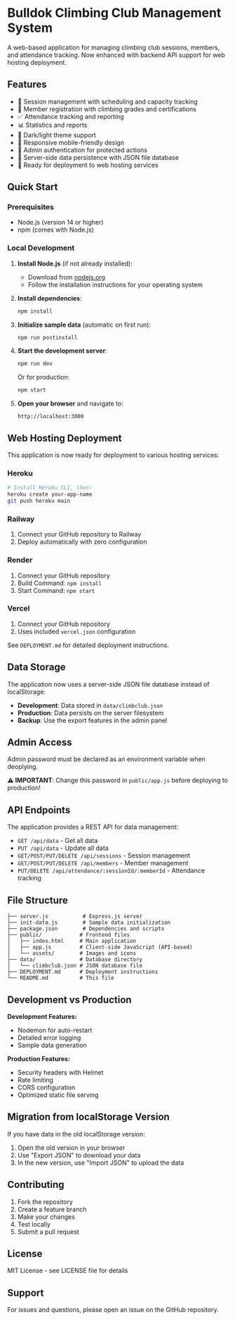  # Bulldok Climbing Club Management System

A web-based application for managing climbing club sessions, members, and attendance tracking. Now enhanced with backend API support for web hosting deployment.

## Features

- 📅 Session management with scheduling and capacity tracking
- 👥 Member registration with climbing grades and certifications
- ✅ Attendance tracking and reporting
- 📊 Statistics and reports
- 🌙 Dark/light theme support
- 📱 Responsive mobile-friendly design
- 🔐 Admin authentication for protected actions
- 💾 Server-side data persistence with JSON file database
- 🚀 Ready for deployment to web hosting services

## Quick Start

### Prerequisites

- Node.js (version 14 or higher)
- npm (comes with Node.js)

### Local Development

1. **Install Node.js** (if not already installed):
   - Download from [nodejs.org](https://nodejs.org/)
   - Follow the installation instructions for your operating system

2. **Install dependencies**:
   ```bash
   npm install
   ```

3. **Initialize sample data** (automatic on first run):
   ```bash
   npm run postinstall
   ```

4. **Start the development server**:
   ```bash
   npm run dev
   ```
   Or for production:
   ```bash
   npm start
   ```

5. **Open your browser** and navigate to:
   ```
   http://localhost:3000
   ```

## Web Hosting Deployment

This application is now ready for deployment to various hosting services:

### Heroku
```bash
# Install Heroku CLI, then:
heroku create your-app-name
git push heroku main
```

### Railway
1. Connect your GitHub repository to Railway
2. Deploy automatically with zero configuration

### Render
1. Connect your GitHub repository 
2. Build Command: `npm install`
3. Start Command: `npm start`

### Vercel
1. Connect your GitHub repository
2. Uses included `vercel.json` configuration

See `DEPLOYMENT.md` for detailed deployment instructions.

## Data Storage

The application now uses a server-side JSON file database instead of localStorage:

- **Development**: Data stored in `data/climbclub.json`
- **Production**: Data persists on the server filesystem
- **Backup**: Use the export features in the admin panel

## Admin Access

Admin password must be declared as an environment variable when deoplying.

**⚠️ IMPORTANT**: Change this password in `public/app.js` before deploying to production!

## API Endpoints

The application provides a REST API for data management:

- `GET /api/data` - Get all data
- `PUT /api/data` - Update all data
- `GET/POST/PUT/DELETE /api/sessions` - Session management
- `GET/POST/PUT/DELETE /api/members` - Member management
- `PUT/DELETE /api/attendance/:sessionId/:memberId` - Attendance tracking

## File Structure

```
├── server.js           # Express.js server
├── init-data.js        # Sample data initialization
├── package.json        # Dependencies and scripts
├── public/            # Frontend files
│   ├── index.html     # Main application
│   ├── app.js         # Client-side JavaScript (API-based)
│   └── assets/        # Images and icons
├── data/              # Database directory
│   └── climbclub.json # JSON database file
├── DEPLOYMENT.md      # Deployment instructions
└── README.md          # This file
```

## Development vs Production

**Development Features:**
- Nodemon for auto-restart
- Detailed error logging
- Sample data generation

**Production Features:**
- Security headers with Helmet
- Rate limiting
- CORS configuration
- Optimized static file serving

## Migration from localStorage Version

If you have data in the old localStorage version:

1. Open the old version in your browser
2. Use "Export JSON" to download your data
3. In the new version, use "Import JSON" to upload the data

## Contributing

1. Fork the repository
2. Create a feature branch
3. Make your changes
4. Test locally
5. Submit a pull request

## License

MIT License - see LICENSE file for details

## Support

For issues and questions, please open an issue on the GitHub repository.

